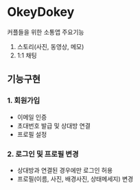 # OkeyDokey
커플들을 위한 소통앱
주요기능
1. 스토리(사진, 동영상, 메모)
2. 1:1 채팅
  

## 기능구현

### 1. 회원가입

- 이메일 인증
- 초대번호 발급 및 상대방 연결
- 프로필 설정

### 2. 로그인 및 프로필 변경

- 상대방과 연결된 경우에만 로그인 허용
- 프로필(이름, 사진, 배경사진, 상태메세지) 변경
  
